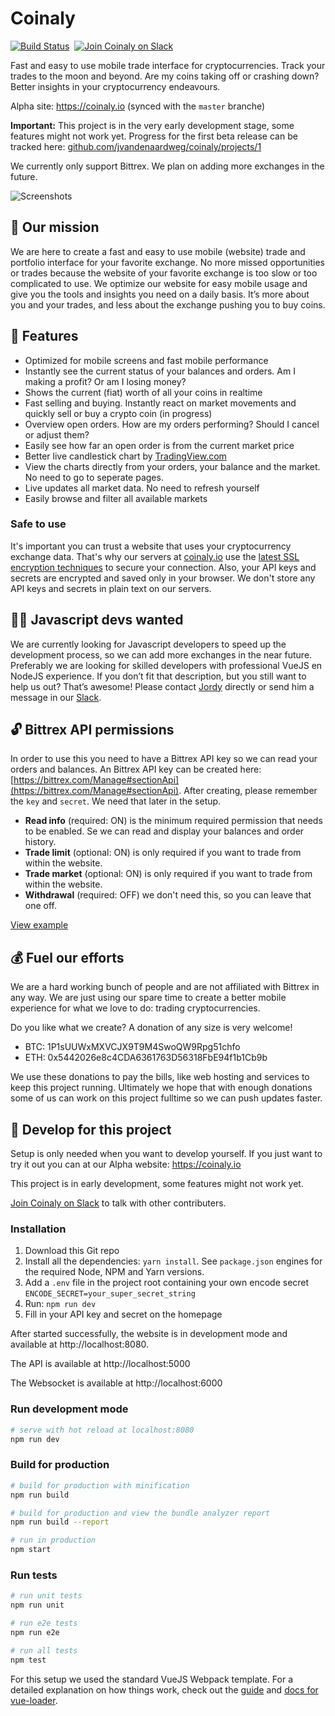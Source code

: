 # Coinaly
[![Build Status](https://travis-ci.org/jvandenaardweg/coinaly.svg?branch=master)](https://travis-ci.org/jvandenaardweg/coinaly)&nbsp;&nbsp;[![Join Coinaly on Slack](https://img.shields.io/badge/chat-on%20slack-brightgreen.svg)](https://join.slack.com/t/coinaly/shared_invite/enQtMjk1OTcxMTc2MTE4LWJjMzJkOTg2ODY4MzI4MzRiNmMxNmRlODY1OWZjNjA0MGVlOWFkNGJiNjMyYjNhNzRjMjY4YmI2MzI5MTFiMzg)

Fast and easy to use mobile trade interface for cryptocurrencies. Track your trades to the moon and beyond. Are my coins taking off or crashing down? Better insights in your cryptocurrency endeavours.

Alpha site: https://coinaly.io (synced with the `master` branche)

**Important:**
This project is in the very early development stage, some features might not work yet. Progress for the first beta release can be tracked here: [github.com/jvandenaardweg/coinaly/projects/1](https://github.com/jvandenaardweg/coinaly/projects/1)

We currently only support Bittrex. We plan on adding more exchanges in the future.

![Screenshots](https://www.dropbox.com/s/i9wrtxoqb6hxj45/github-banner.png?raw=1)

## 📱 Our mission
We are here to create a fast and easy to use mobile (website) trade and portfolio interface for your favorite exchange. No more missed opportunities or trades because the website of your favorite exchange is too slow or too complicated to use. We optimize our website for easy mobile usage and give you the tools and insights you need on a daily basis. It’s more about you and your trades, and less about the exchange pushing you to buy coins.

## 🚀 Features
- Optimized for mobile screens and fast mobile performance
- Instantly see the current status of your balances and orders. Am I making a profit? Or am I losing money?
- Shows the current (fiat) worth of all your coins in realtime
- Fast selling and buying. Instantly react on market movements and quickly sell or buy a crypto coin (in progress)
- Overview open orders. How are my orders performing? Should I cancel or adjust them?
- Easily see how far an open order is from the current market price
- Better live candlestick chart by [TradingView.com](https://www.tradingview.com/)
- View the charts directly from your orders, your balance and the market. No need to go to seperate pages.
- Live updates all market data. No need to refresh yourself
- Easily browse and filter all available markets

### Safe to use
It's important you can trust a website that uses your cryptocurrency exchange data. That's why our servers at [coinaly.io](https://coinaly.io) use the [latest SSL encryption techniques](https://www.ssllabs.com/ssltest/analyze.html?viaform=on&d=coinaly.io) to secure your connection. Also, your API keys and secrets are encrypted and saved only in your browser. We don't store any API keys and secrets in plain text on our servers.

## 👷‍♂️ Javascript devs wanted
We are currently looking for Javascript developers to speed up the development process, so we can add more exchanges in the near future. Preferably we are looking for skilled developers with professional VueJS en NodeJS experience. If you don’t fit that description, but you still want to help us out? That’s awesome! Please contact [Jordy](https://github.com/jvandenaardweg) directly or send him a message in our [Slack](https://join.slack.com/t/coinaly/shared_invite/enQtMjk1OTcxMTc2MTE4LWJjMzJkOTg2ODY4MzI4MzRiNmMxNmRlODY1OWZjNjA0MGVlOWFkNGJiNjMyYjNhNzRjMjY4YmI2MzI5MTFiMzg).

## 🔓 Bittrex API permissions
In order to use this you need to have a Bittrex API key so we can read your orders and balances. An Bittrex API key can be created here: [https://bittrex.com/Manage#sectionApi](https://bittrex.com/Manage#sectionApi). After creating, please remember the `key` and `secret`. We need that later in the setup.

* **Read info** (required: ON) is the minimum required permission that needs to be enabled. Se we can read and display your balances and order history.
* **Trade limit** (optional: ON) is only required if you want to trade from within the website.
* **Trade market** (optional: ON) is only required if you want to trade from within the website.
* **Withdrawal** (required: OFF) we don't need this, so you can leave that one off.

[View example](https://www.dropbox.com/s/h6d7r3qdox0fvt7/bittrexapikeypermissions.png?raw=1)

## 💰 Fuel our efforts
We are a hard working bunch of people and are not affiliated with Bittrex in any way. We are just using our spare time to create a better mobile experience for what we love to do: trading cryptocurrencies.

Do you like what we create? A donation of any size is very welcome!

* BTC: 1P1sUUWxMXVCJX9T9M4SwoQW9Rpg51chfo
* ETH: 0x5442026e8c4CDA6361763D56318FbE94f1b1Cb9b

We use these donations to pay the bills, like web hosting and services to keep this project running. Ultimately we hope that with enough donations some of us can work on this project fulltime so we can push updates faster.

## 🚧 Develop for this project
Setup is only needed when you want to develop yourself. If you just want to try it out you can at our Alpha website: https://coinaly.io

This project is in early development, some features might not work yet.

[Join Coinaly on Slack](https://join.slack.com/t/coinaly/shared_invite/enQtMjk1OTcxMTc2MTE4LWJjMzJkOTg2ODY4MzI4MzRiNmMxNmRlODY1OWZjNjA0MGVlOWFkNGJiNjMyYjNhNzRjMjY4YmI2MzI5MTFiMzg) to talk with other contributers.

### Installation
1. Download this Git repo
2. Install all the dependencies: `yarn install`. See `package.json` engines for the required Node, NPM and Yarn versions.
3. Add a `.env` file in the project root containing your own encode secret `ENCODE_SECRET=your_super_secret_string`
4. Run: `npm run dev`
5. Fill in your API key and secret on the homepage

After started successfully, the website is in development mode and available at http://localhost:8080.

The API is available at http://localhost:5000

The Websocket is available at http://localhost:6000

### Run development mode
``` bash
# serve with hot reload at localhost:8080
npm run dev
```

### Build for production
``` bash
# build for production with minification
npm run build

# build for production and view the bundle analyzer report
npm run build --report

# run in production
npm start
```

### Run tests
``` bash
# run unit tests
npm run unit

# run e2e tests
npm run e2e

# run all tests
npm test
```

For this setup we used the standard VueJS Webpack template. For a detailed explanation on how things work, check out the [guide](http://vuejs-templates.github.io/webpack/) and [docs for vue-loader](http://vuejs.github.io/vue-loader).
